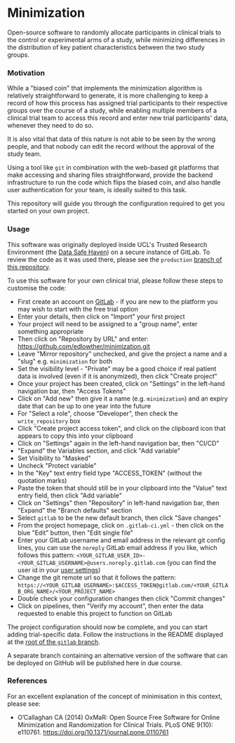 # Minimization

Open-source software to randomly allocate participants in clinical trials to the control or experimental arms of a study, while minimizing differences in the distribution of key patient characteristics between the two study groups. 

### Motivation

While a "biased coin" that implements the minimization algorithm is relatively straightforward to generate, it is more challenging to keep a record of how this process has assigned trial participants to their respective groups over the course of a study, while enabling multiple members of a clinical trial team to access this record and enter new trial participants' data, whenever they need to do so.

It is also vital that data of this nature is not able to be seen by the wrong people, and that nobody can edit the record without the approval of the study team.

Using a tool like `git` in combination with the web-based git platforms that make accessing and sharing files straightforward, provide the backend infrastructure to run the code which flips the biased coin, and also handle user authentication for your team, is ideally suited to this task.

This repository will guide you through the configuration required to get you started on your own project. 

### Usage

This software was originally deployed inside UCL's Trusted Research Environment (the [Data Safe Haven](https://www.ucl.ac.uk/isd/services/file-storage-sharing/data-safe-haven-dsh)) on a secure instance of GitLab. To review the code as it was used there, please see the `production` [branch of this repository](https://github.com/edlowther/minimization/tree/production).

To use this software for your own clinical trial, please follow these steps to customise the code:

- First create an account on [GitLab](https://about.gitlab.com/) - if you are new to the platform you may wish to start with the free trial option
- Enter your details, then click on "Import" your first project
- Your project will need to be assigned to a "group name", enter something appropriate
- Then click on "Repository by URL" and enter: https://github.com/edlowther/minimization.git
- Leave "Mirror repository" unchecked, and give the project a name and a "slug" e.g. `minimization` for both
- Set the visibility level - "Private" may be a good choice if real patient data is involved (even if it is anonymized), then click "Create project"
- Once your project has been created, click on "Settings" in the left-hand navigation bar, then "Access Tokens"
- Click on "Add new" then give it a name (e.g. `minimization`) and an expiry date that can be up to one year into the future
- For "Select a role", choose "Developer", then check the `write_repository` box
- Click "Create project access token", and click on the clipboard icon that appears to copy this into your clipboard
- Click on "Settings" again in the left-hand navigation bar, then "CI/CD"
- "Expand" the Variables section, and click "Add variable"
- Set Visibility to "Masked"
- Uncheck "Protect variable"
- In the "Key" text entry field type "ACCESS_TOKEN" (without the quotation marks)
- Paste the token that should still be in your clipboard into the "Value" text entry field, then click "Add variable"
- Click on "Settings" then "Repository" in left-hand navigation bar, then "Expand" the "Branch defaults" section
- Select `gitlab` to be the new default branch, then click "Save changes"
- From the project homepage, click on `.gitlab-ci.yml` - then click on the blue "Edit" button, then "Edit single file"
- Enter your GitLab username and email address in the relevant git config lines, you can use the `noreply` GitLab email address if you like, which follows this pattern: `<YOUR_GITLAB_USER_ID>-<YOUR_GITLAB_USERNAME>@users.noreply.gitlab.com` (you can find the user id in your [user settings](https://gitlab.com/-/user_settings/profile))
- Change the git remote url so that it follows the pattern: `https://<YOUR_GITLAB_USERNAME>:$ACCESS_TOKEN@gitlab.com/<YOUR_GITLAB_ORG_NAME>/<YOUR_PROJECT_NAME>`
- Double check your configuration changes then click "Commit changes"
- Click on pipelines, then "Verify my account", then enter the data requested to enable this project to function on GitLab

The project configuration should now be complete, and you can start adding trial-specific data. Follow the instructions in the README displayed at the [root of the `gitlab` branch](./-/tree/gitlab).

A separate branch containing an alternative version of the software that can be deployed on GitHub will be published here in due course. 

### References

For an excellent explanation of the concept of minimisation in this context, please see: 

- O’Callaghan CA (2014) OxMaR: Open Source Free Software for Online Minimization and Randomization for Clinical Trials. PLoS ONE 9(10): e110761. https://doi.org/10.1371/journal.pone.0110761